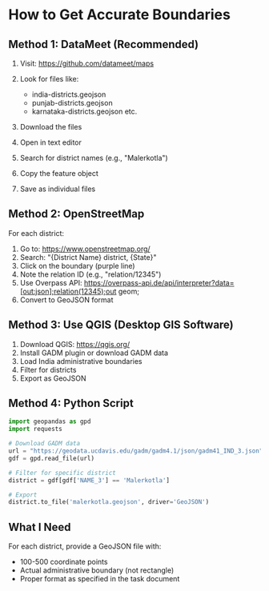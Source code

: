 
# How to Get Accurate Boundaries

## Method 1: DataMeet (Recommended)

1. Visit: https://github.com/datameet/maps
2. Look for files like:
   - india-districts.geojson
   - punjab-districts.geojson
   - karnataka-districts.geojson
   etc.

3. Download the files
4. Open in text editor
5. Search for district names (e.g., "Malerkotla")
6. Copy the feature object
7. Save as individual files

## Method 2: OpenStreetMap

For each district:

1. Go to: https://www.openstreetmap.org/
2. Search: "{District Name} district, {State}"
3. Click on the boundary (purple line)
4. Note the relation ID (e.g., "relation/12345")
5. Use Overpass API:
   https://overpass-api.de/api/interpreter?data=[out:json];relation(12345);out geom;
6. Convert to GeoJSON format

## Method 3: Use QGIS (Desktop GIS Software)

1. Download QGIS: https://qgis.org/
2. Install GADM plugin or download GADM data
3. Load India administrative boundaries
4. Filter for districts
5. Export as GeoJSON

## Method 4: Python Script

```python
import geopandas as gpd
import requests

# Download GADM data
url = "https://geodata.ucdavis.edu/gadm/gadm4.1/json/gadm41_IND_3.json"
gdf = gpd.read_file(url)

# Filter for specific district
district = gdf[gdf['NAME_3'] == 'Malerkotla']

# Export
district.to_file('malerkotla.geojson', driver='GeoJSON')
```

## What I Need

For each district, provide a GeoJSON file with:
- 100-500 coordinate points
- Actual administrative boundary (not rectangle)
- Proper format as specified in the task document
